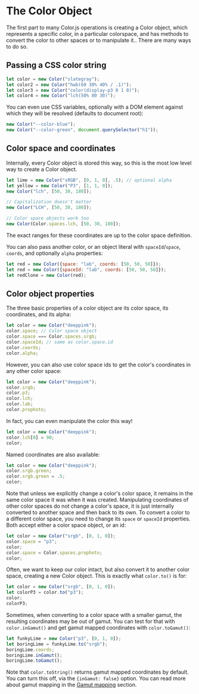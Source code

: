 # The Color Object

The first part to many Color.js operations is creating a Color object,
which represents a specific color,
in a particular colorspace,
and has methods to convert the color to other spaces
or to manipulate it..
There are many ways to do so.

## Passing a CSS color string

```js
let color = new Color("slategray");
let color2 = new Color("hwb(60 30% 40% / .1)");
let color3 = new Color("color(display-p3 0 1 0)");
let color4 = new Color("lch(50% 80 30)");
```

You can even use CSS variables, optionally with a DOM element against which they will be resolved (defaults to document root):

```js
new Color("--color-blue");
new Color("--color-green", document.querySelector("h1"));
```

## Color space and coordinates

Internally, every Color object is stored this way, so this is the most low level way to create a Color object.

```js
let lime = new Color("sRGB", [0, 1, 0], .5); // optional alpha
let yellow = new Color("P3", [1, 1, 0]);
new Color("lch", [50, 30, 180]);

// Capitalization doesn't matter
new Color("LCH", [50, 30, 180]);

// Color space objects work too
new Color(Color.spaces.lch, [50, 30, 180]);
```

The exact ranges for these coordinates are up to the color space definition.

You can also pass another color, or an object literal with `spaceId`/`space`, `coords`, and optionally `alpha` properties:

```js
let red = new Color({space: "lab", coords: [50, 50, 50]});
let red = new Color({spaceId: "lab", coords: [50, 50, 50]});
let redClone = new Color(red);
```

## Color object properties

The three basic properties of a color object are its color space, its coordinates, and its alpha:

```js
let color = new Color("deeppink");
color.space; // Color space object
color.space === Color.spaces.srgb;
color.spaceId; // same as color.space.id
color.coords;
color.alpha;
```

However, you can also use color space ids to get the color's coordinates in any other color space:


```js
let color = new Color("deeppink");
color.srgb;
color.p3;
color.lch;
color.lab;
color.prophoto;
```

In fact, you can even manipulate the color this way!


```js
let color = new Color("deeppink");
color.lch[0] = 90;
color;
```

Named coordinates are also available:

```js
let color = new Color("deeppink");
color.srgb.green;
color.srgb.green = .5;
color;
```

Note that unless we explicitly change a color's color space, it remains in the same color space it was when it was created.
Manipulating coordinates of other color spaces do not change a color's space, it is just internally converted to another space and then back to its own.
To convert a color to a different color space, you need to change its `space` or `spaceId` properties.
Both accept either a color space object, or an id:


```js
let color = new Color("srgb", [0, 1, 0]);
color.space = "p3";
color;
color.space = Color.spaces.prophoto;
color;
```

Often, we want to keep our color intact,
but also convert it to another color space,
creating a new Color object.
This is exactly what `color.to()` is for:

```js
let color = new Color("srgb", [0, 1, 0]);
let colorP3 = color.to("p3");
color;
colorP3;
```

Sometimes, when converting to a color space with a smaller gamut, the resulting coordinates may be out of gamut.
You can test for that with `color.inGamut()` and get gamut mapped coordinates with `color.toGamut()`:


```js
let funkyLime = new Color("p3", [0, 1, 0]);
let boringLime = funkyLime.to("srgb");
boringLime.coords;
boringLime.inGamut();
boringLime.toGamut();
```

Note that `color.toString()` returns gamut mapped coordinates by default.
You can turn this off, via the `{inGamut: false}` option.
You can read more about gamut mapping in the [Gamut mapping](manipulation.html#gamut-mapping) section.
